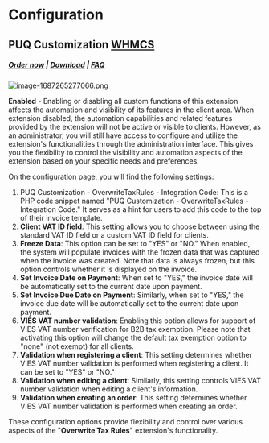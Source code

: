 # Configuration

## PUQ Customization **[WHMCS](https://puqcloud.com/link.php?id=77)**

#####  [Order now](https://puqcloud.com/whmcs-addon-puq-customization.php) | [Download](https://download.puqcloud.com/WHMCS/addons/PUQ-Customization/) | [FAQ](https://faq.puqcloud.com/)

[![image-1687265277066.png](https://doc.puq.info/uploads/images/gallery/2023-06/scaled-1680-/image-1687265277066.png)](https://doc.puq.info/uploads/images/gallery/2023-06/image-1687265277066.png)

**Enabled** - Enabling or disabling all custom functions of this extension affects the automation and visibility of its features in the client area. When extension disabled, the automation capabilities and related features provided by the extension will not be active or visible to clients. However, as an administrator, you will still have access to configure and utilize the extension's functionalities through the administration interface. This gives you the flexibility to control the visibility and automation aspects of the extension based on your specific needs and preferences.

On the configuration page, you will find the following settings:

1. PUQ Customization - OverwriteTaxRules - Integration Code: This is a PHP code snippet named "PUQ Customization - OverwriteTaxRules - Integration Code." It serves as a hint for users to add this code to the top of their invoice template.
2. **Client VAT ID field**: This setting allows you to choose between using the standard VAT ID field or a custom VAT ID field for clients.
3. **Freeze Data**: This option can be set to "YES" or "NO." When enabled, the system will populate invoices with the frozen data that was captured when the invoice was created. Note that data is always frozen, but this option controls whether it is displayed on the invoice.
4. **Set Invoice Date on Payment**: When set to "YES," the invoice date will be automatically set to the current date upon payment.
5. **Set Invoice Due Date on Payment**: Similarly, when set to "YES," the invoice due date will be automatically set to the current date upon payment.
6. **VIES VAT number validation**: Enabling this option allows for support of VIES VAT number verification for B2B tax exemption. Please note that activating this option will change the default tax exemption option to "none" (not exempt) for all clients.
7. **Validation when registering a client**: This setting determines whether VIES VAT number validation is performed when registering a client. It can be set to "YES" or "NO."
8. **Validation when editing a client**: Similarly, this setting controls VIES VAT number validation when editing a client's information.
9. **Validation when creating an order**: This setting determines whether VIES VAT number validation is performed when creating an order.

These configuration options provide flexibility and control over various aspects of the "**Overwrite Tax Rules**" extension's functionality.